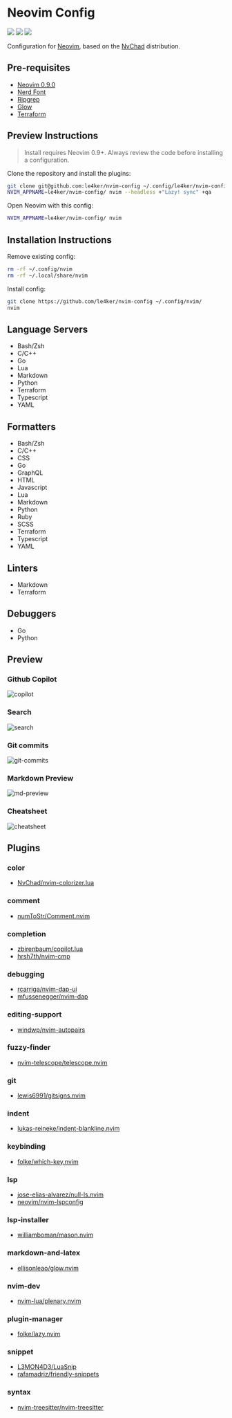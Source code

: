 # Neovim Config

<a href="https://dotfyle.com/le4ker/nvim-config"><img src="https://dotfyle.com/le4ker/nvim-config/badges/plugins?style=flat" /></a>
<a href="https://dotfyle.com/le4ker/nvim-config"><img src="https://dotfyle.com/le4ker/nvim-config/badges/leaderkey?style=flat" /></a>
<a href="https://dotfyle.com/le4ker/nvim-config"><img src="https://dotfyle.com/le4ker/nvim-config/badges/plugin-manager?style=flat" /></a>

Configuration for [Neovim](https://github.com/neovim/neovim/releases/tag/v0.9.0),
based on the [NvChad](https://nvchad.com/) distribution.

## Pre-requisites

- [Neovim 0.9.0](https://github.com/neovim/neovim/releases/tag/v0.9.0)
- [Nerd Font](https://www.nerdfonts.com/)
- [Ripgrep](https://github.com/BurntSushi/ripgrep)
- [Glow](https://github.com/charmbracelet/glow)
- [Terraform](https://www.terraform.io/)

## Preview Instructions

> Install requires Neovim 0.9+. Always review the code before installing a configuration.

Clone the repository and install the plugins:

```sh
git clone git@github.com:le4ker/nvim-config ~/.config/le4ker/nvim-config
NVIM_APPNAME=le4ker/nvim-config/ nvim --headless +"Lazy! sync" +qa
```

Open Neovim with this config:

```sh
NVIM_APPNAME=le4ker/nvim-config/ nvim
```

## Installation Instructions

Remove existing config:

```sh
rm -rf ~/.config/nvim
rm -rf ~/.local/share/nvim
```

Install config:

```sh
git clone https://github.com/le4ker/nvim-config ~/.config/nvim/
nvim
```

## Language Servers

- Bash/Zsh
- C/C++
- Go
- Lua
- Markdown
- Python
- Terraform
- Typescript
- YAML

## Formatters

- Bash/Zsh
- C/C++
- CSS
- Go
- GraphQL
- HTML
- Javascript
- Lua
- Markdown
- Python
- Ruby
- SCSS
- Terraform
- Typescript
- YAML

## Linters

- Markdown
- Terraform

## Debuggers

- Go
- Python

## Preview

### Github Copilot

![copilot](./.img/copilot.png)

### Search

![search](./.img/search.png)

### Git commits

![git-commits](./.img/git-commits.png)

### Markdown Preview

![md-preview](./.img/md-preview.png)

### Cheatsheet

![cheatsheet](./.img/cheatsheet.png)

## Plugins

### color

- [NvChad/nvim-colorizer.lua](https://dotfyle.com/plugins/NvChad/nvim-colorizer.lua)

### comment

- [numToStr/Comment.nvim](https://dotfyle.com/plugins/numToStr/Comment.nvim)

### completion

- [zbirenbaum/copilot.lua](https://dotfyle.com/plugins/zbirenbaum/copilot.lua)
- [hrsh7th/nvim-cmp](https://dotfyle.com/plugins/hrsh7th/nvim-cmp)

### debugging

- [rcarriga/nvim-dap-ui](https://dotfyle.com/plugins/rcarriga/nvim-dap-ui)
- [mfussenegger/nvim-dap](https://dotfyle.com/plugins/mfussenegger/nvim-dap)

### editing-support

- [windwp/nvim-autopairs](https://dotfyle.com/plugins/windwp/nvim-autopairs)

### fuzzy-finder

- [nvim-telescope/telescope.nvim](https://dotfyle.com/plugins/nvim-telescope/telescope.nvim)

### git

- [lewis6991/gitsigns.nvim](https://dotfyle.com/plugins/lewis6991/gitsigns.nvim)

### indent

- [lukas-reineke/indent-blankline.nvim](https://dotfyle.com/plugins/lukas-reineke/indent-blankline.nvim)

### keybinding

- [folke/which-key.nvim](https://dotfyle.com/plugins/folke/which-key.nvim)

### lsp

- [jose-elias-alvarez/null-ls.nvim](https://dotfyle.com/plugins/jose-elias-alvarez/null-ls.nvim)
- [neovim/nvim-lspconfig](https://dotfyle.com/plugins/neovim/nvim-lspconfig)

### lsp-installer

- [williamboman/mason.nvim](https://dotfyle.com/plugins/williamboman/mason.nvim)

### markdown-and-latex

- [ellisonleao/glow.nvim](https://dotfyle.com/plugins/ellisonleao/glow.nvim)

### nvim-dev

- [nvim-lua/plenary.nvim](https://dotfyle.com/plugins/nvim-lua/plenary.nvim)

### plugin-manager

- [folke/lazy.nvim](https://dotfyle.com/plugins/folke/lazy.nvim)

### snippet

- [L3MON4D3/LuaSnip](https://dotfyle.com/plugins/L3MON4D3/LuaSnip)
- [rafamadriz/friendly-snippets](https://dotfyle.com/plugins/rafamadriz/friendly-snippets)

### syntax

- [nvim-treesitter/nvim-treesitter](https://dotfyle.com/plugins/nvim-treesitter/nvim-treesitter)
